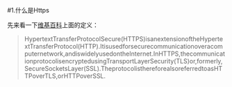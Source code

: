 #1.什么是Https

先来看一下[维基百科](https://en.wikipedia.org/wiki/HTTPS)上面的定义：
>HypertextTransferProtocolSecure(HTTPS)isanextensionoftheHypertextTransferProtocol(HTTP).Itisusedforsecurecommunicationoveracomputernetwork,andiswidelyusedontheInternet.InHTTPS,thecommunicationprotocolisencryptedusingTransportLayerSecurity(TLS)or,formerly,SecureSocketsLayer(SSL).TheprotocolisthereforealsoreferredtoasHTTPoverTLS,orHTTPoverSSL.

